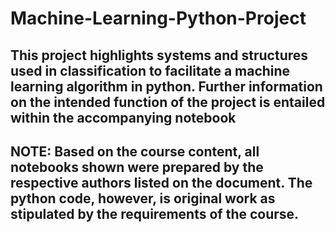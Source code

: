 # Machine-Learning-Python-Project

## This project highlights systems and structures used in classification to facilitate a machine learning algorithm in python. Further information on the intended function of the project is entailed within the accompanying notebook

## NOTE: Based on the course content, all notebooks shown were prepared by the respective authors listed on the document. The python code, however, is original work as stipulated by the requirements of the course.
